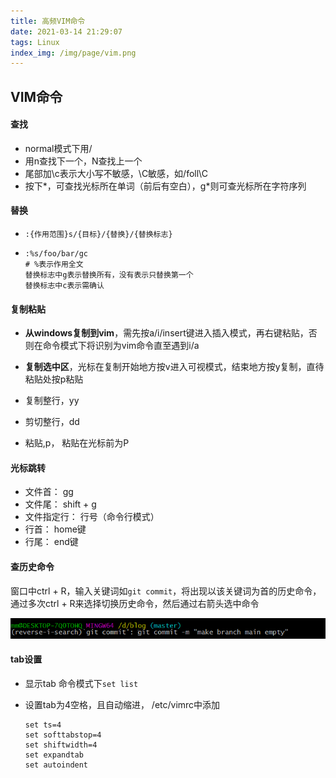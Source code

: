 ```yaml
---
title: 高频VIM命令
date: 2021-03-14 21:29:07
tags: Linux
index_img: /img/page/vim.png
---
```


## VIM命令

#### 查找

+ normal模式下用/
+ 用n查找下一个，N查找上一个
+ 尾部加\c表示大小写不敏感，\C敏感，如/foll\C
+ 按下*，可查找光标所在单词（前后有空白），g\*则可查光标所在字符序列

#### 替换

+ ```
  :{作用范围}s/{目标}/{替换}/{替换标志}
  ```

+ ```
  :%s/foo/bar/gc 
  # %表示作用全文
  替换标志中g表示替换所有，没有表示只替换第一个
  替换标志中c表示需确认
  ```

  

#### 复制粘贴

+ **从windows复制到vim**，需先按a/i/insert键进入插入模式，再右键粘贴，否则在命令模式下将识别为vim命令直至遇到i/a

+ **复制选中区**，光标在复制开始地方按v进入可视模式，结束地方按y复制，直待粘贴处按p粘贴

+ 复制整行，yy

+ 剪切整行，dd

+ 粘贴,p， 粘贴在光标前为P

  

#### 光标跳转

+ 文件首： gg
+ 文件尾： shift + g
+ 文件指定行： 行号（命令行模式）
+ 行首： home键
+ 行尾： end键



#### 查历史命令

窗口中ctrl + R，输入关键词如`git commit`，将出现以该关键词为首的历史命令，通过多次ctrl + R来选择切换历史命令，然后通过右箭头选中命令

![历史命令](/img/linux-cmd.png)

#### tab设置

+ 显示tab  命令模式下`set list`

+ 设置tab为4空格，且自动缩进， /etc/vimrc中添加

  ```
  set ts=4
  set softtabstop=4
  set shiftwidth=4
  set expandtab
  set autoindent
  ```

  